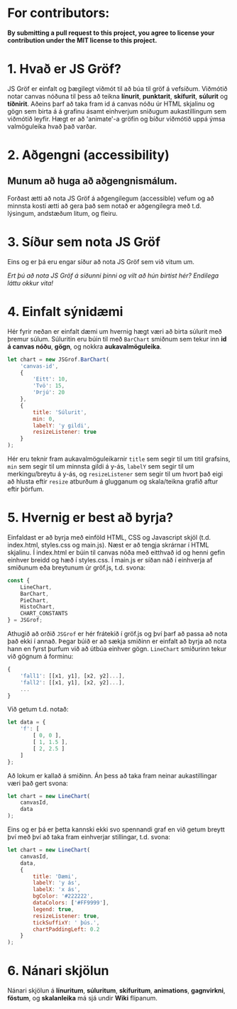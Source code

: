 # For contributors:
**By submitting a pull request to this project, 
you agree to license your contribution under the MIT license 
to this project.**


# 1. Hvað er JS Gröf?
JS Gröf er einfalt og þægilegt viðmót til að búa til gröf á vefsíðum. Viðmótið notar canvas nóðuna til þess að teikna **línurit**, **punktarit**, **skífurit**, **súlurit** og **tíðnirit**. Aðeins þarf að taka fram id á canvas nóðu úr HTML skjalinu og gögn sem birta á á grafinu ásamt einhverjum sniðugum aukastillingum sem viðmótið leyfir. Hægt er að 'animate'-a gröfin og bíður viðmótið uppá ýmsa valmöguleika hvað það varðar.

# 2. Aðgengni (accessibility)
## Munum að huga að aðgengnismálum. 
Forðast ætti að nota JS Gröf á aðgengilegum (accessible) vefum og
að minnsta kosti ætti að gera það sem notað er aðgengilegra með t.d. lýsingum, andstæðum litum, og fleiru.

# 3. Síður sem nota JS Gröf
Eins og er þá eru engar síður að nota JS Gröf sem við vitum um.

*Ert þú að nota JS Gröf á síðunni þinni og vilt að hún birtist hér? Endilega láttu okkur vita!*

# 4. Einfalt sýnidæmi
Hér fyrir neðan er einfalt dæmi um hvernig hægt væri að birta súlurit með þremur súlum. 
Súluritin eru búin til með ```BarChart``` smiðnum sem tekur inn **id á canvas nóðu**, **gögn**, og nokkra **aukavalmöguleika**.

```javascript
let chart = new JSGrof.BarChart(
	'canvas-id',
	{
		'Eitt': 10,
		'Tvö': 15,
		'Þrjú': 20
	},
	{
		title: 'Súlurit',
		min: 0,
		labelY: 'y gildi',
		resizeListener: true
	}
);
```

Hér eru teknir fram aukavalmöguleikarnir ```title``` sem segir til um titil grafsins, ```min``` sem segir til um minnsta gildi á y-ás, ```labelY``` sem segir til um merkingu/breytu á y-ás, og ```resizeListener``` sem segir til um hvort það eigi að hlusta eftir ```resize``` atburðum á glugganum og skala/teikna grafið aftur eftir þörfum.

# 5. Hvernig er best að byrja?
Einfaldast er að byrja með einföld HTML, CSS og Javascript skjöl (t.d. index.html, styles.css og main.js). Næst er að tengja skrárnar í HTML skjalinu. Í index.html er búin til canvas nóða með eitthvað id og henni gefin einhver breidd og hæð í styles.css. Í main.js er síðan náð í einhverja af smiðunum eða breytunum úr gröf.js, t.d. svona:

```javascript
const {
	LineChart,
	BarChart,
	PieChart,
	HistoChart,
	CHART_CONSTANTS
} = JSGrof;
```

Athugið að orðið ```JSGrof``` er hér frátekið í gröf.js og því þarf að passa að nota það ekki í annað. Þegar búið er að sækja smiðinn er einfalt að byrja að nota hann en fyrst þurfum við að útbúa einhver gögn. ```LineChart``` smiðurinn tekur við gögnum á forminu:

```javascript
{
	'fall1': [[x1, y1], [x2, y2]...],
	'fall2': [[x1, y1], [x2, y2]...],
	...
}
```

Við getum t.d. notað:

```javascript
let data = {
	'f': [
		[ 0, 0 ],
		[ 1, 1.5 ],
		[ 2, 2.5 ]
	]
};
```

Að lokum er kallað á smiðinn. Án þess að taka fram neinar aukastillingar væri það gert svona:

```javascript
let chart = new LineChart(
	canvasId,
	data
);
```

Eins og er þá er þetta kannski ekki svo spennandi graf en við getum breytt því með því að taka fram einhverjar stillingar, t.d. svona:

```javascript
let chart = new LineChart(
	canvasId,
	data,
	{
		title: 'Dæmi',
		labelY: 'y ás',
		labelX: 'x ás',
		bgColor: '#222222',
		dataColors: ['#FF9999'],
		legend: true,
		resizeListener: true,
		tickSuffixY: ' þús.',
		chartPaddingLeft: 0.2
	}
);
```

# 6. Nánari skjölun
Nánari skjölun á **línuritum**, **súluritum**, **skífuritum**, **animations**, **gagnvirkni**, **föstum**, og **skalanleika** má sjá undir **Wiki** flipanum.
